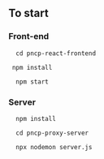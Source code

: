 ## To start

### Front-end
 ````
   cd pncp-react-frontend
 ````
  ````
   npm install
 ````
 ````
   npm start
 ````
 
### Server
 ````
   npm install
 ````
 ````
   cd pncp-proxy-server
 ````
 ````
   npx nodemon server.js
 ````

